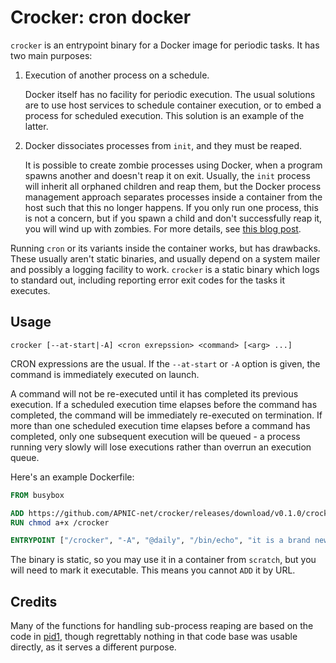 # Crocker: cron docker

`crocker` is an entrypoint binary for a Docker image for periodic tasks.  It has two main purposes:

 1. Execution of another process on a schedule.

    Docker itself has no facility for periodic execution.  The usual solutions are to use host services to schedule
    container execution, or to embed a process for scheduled execution.  This solution is an example of the latter.

 2. Docker dissociates processes from `init`, and they must be reaped.

    It is possible to create zombie processes using Docker, when a program spawns another and doesn't reap it on exit.
    Usually, the `init` process will inherit all orphaned children and reap them, but the Docker process management
    approach separates processes inside a container from the host such that this no longer happens.  If you only run
    one process, this is not a concern, but if you spawn a child and don't successfully reap it, you will wind up
    with zombies.  For more details, see [this blog post][zombie].

Running `cron` or its variants inside the container works, but has drawbacks.  These usually aren't static binaries,
and usually depend on a system mailer and possibly a logging facility to work.  `crocker` is a static binary which
logs to standard out, including reporting error exit codes for the tasks it executes.

## Usage

    crocker [--at-start|-A] <cron exrepssion> <command> [<arg> ...]

CRON expressions are the usual. If the `--at-start` or `-A` option is given, the command is immediately executed on
launch.

A command will not be re-executed until it has completed its previous execution.  If a scheduled execution time elapses
before the command has completed, the command will be immediately re-executed on termination.  If more than one
scheduled execution time elapses before a command has completed, only one subsequent execution will be queued - a
process running very slowly will lose executions rather than overrun an execution queue.

Here's an example Dockerfile:

```Dockerfile
FROM busybox

ADD https://github.com/APNIC-net/crocker/releases/download/v0.1.0/crocker /crocker
RUN chmod a+x /crocker

ENTRYPOINT ["/crocker", "-A", "@daily", "/bin/echo", "it is a brand new day"]
```

The binary is static, so you may use it in a container from `scratch`, but you will need to mark it executable. This
means you cannot `ADD` it by URL.

## Credits

Many of the functions for handling sub-process reaping are based on the code in [pid1][pid1], though regrettably
nothing in that code base was usable directly, as it serves a different purpose.

[pid1]: https://github.com/fpco/pid1
[zombie]: https://blog.phusion.nl/2015/01/20/docker-and-the-pid-1-zombie-reaping-problem/
